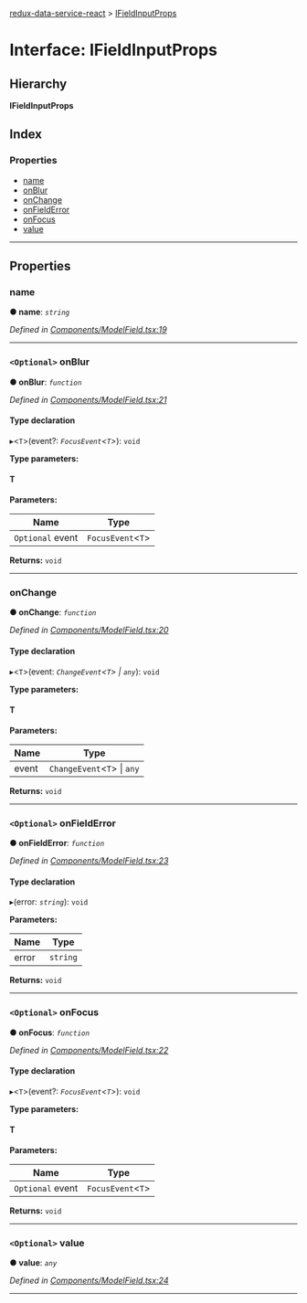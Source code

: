 [redux-data-service-react](../README.md) > [IFieldInputProps](../interfaces/ifieldinputprops.md)

# Interface: IFieldInputProps

## Hierarchy

**IFieldInputProps**

## Index

### Properties

* [name](ifieldinputprops.md#name)
* [onBlur](ifieldinputprops.md#onblur)
* [onChange](ifieldinputprops.md#onchange)
* [onFieldError](ifieldinputprops.md#onfielderror)
* [onFocus](ifieldinputprops.md#onfocus)
* [value](ifieldinputprops.md#value)

---

## Properties

<a id="name"></a>

###  name

**● name**: *`string`*

*Defined in [Components/ModelField.tsx:19](https://github.com/Rediker-Software/redux-data-service-react/blob/5ddfd25/src/Components/ModelField.tsx#L19)*

___
<a id="onblur"></a>

### `<Optional>` onBlur

**● onBlur**: *`function`*

*Defined in [Components/ModelField.tsx:21](https://github.com/Rediker-Software/redux-data-service-react/blob/5ddfd25/src/Components/ModelField.tsx#L21)*

#### Type declaration
▸<`T`>(event?: *`FocusEvent`<`T`>*): `void`

**Type parameters:**

#### T 
**Parameters:**

| Name | Type |
| ------ | ------ |
| `Optional` event | `FocusEvent`<`T`> |

**Returns:** `void`

___
<a id="onchange"></a>

###  onChange

**● onChange**: *`function`*

*Defined in [Components/ModelField.tsx:20](https://github.com/Rediker-Software/redux-data-service-react/blob/5ddfd25/src/Components/ModelField.tsx#L20)*

#### Type declaration
▸<`T`>(event: *`ChangeEvent`<`T`> \| `any`*): `void`

**Type parameters:**

#### T 
**Parameters:**

| Name | Type |
| ------ | ------ |
| event | `ChangeEvent`<`T`> \| `any` |

**Returns:** `void`

___
<a id="onfielderror"></a>

### `<Optional>` onFieldError

**● onFieldError**: *`function`*

*Defined in [Components/ModelField.tsx:23](https://github.com/Rediker-Software/redux-data-service-react/blob/5ddfd25/src/Components/ModelField.tsx#L23)*

#### Type declaration
▸(error: *`string`*): `void`

**Parameters:**

| Name | Type |
| ------ | ------ |
| error | `string` |

**Returns:** `void`

___
<a id="onfocus"></a>

### `<Optional>` onFocus

**● onFocus**: *`function`*

*Defined in [Components/ModelField.tsx:22](https://github.com/Rediker-Software/redux-data-service-react/blob/5ddfd25/src/Components/ModelField.tsx#L22)*

#### Type declaration
▸<`T`>(event?: *`FocusEvent`<`T`>*): `void`

**Type parameters:**

#### T 
**Parameters:**

| Name | Type |
| ------ | ------ |
| `Optional` event | `FocusEvent`<`T`> |

**Returns:** `void`

___
<a id="value"></a>

### `<Optional>` value

**● value**: *`any`*

*Defined in [Components/ModelField.tsx:24](https://github.com/Rediker-Software/redux-data-service-react/blob/5ddfd25/src/Components/ModelField.tsx#L24)*

___

